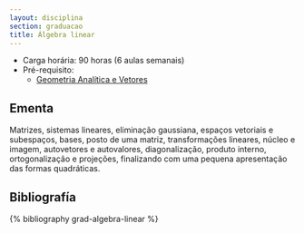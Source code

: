 ```yaml
---
layout: disciplina
section: graduacao
title: Álgebra linear
---
```


- Carga horária: 90 horas (6 aulas semanais) 
- Pré-requisito:
    - [Geometria Analítica e Vetores](geometria-analitica-vetores.html)

## Ementa 

Matrizes, sistemas lineares, eliminação gaussiana, espaços vetoriais e
subespaços, bases, posto de uma matriz, transformações lineares,
núcleo e imagem, autovetores e autovalores, diagonalização, produto
interno, ortogonalização e projeções, finalizando com uma pequena
apresentação das formas quadráticas.

## Bibliografía

{% bibliography grad-algebra-linear %}


